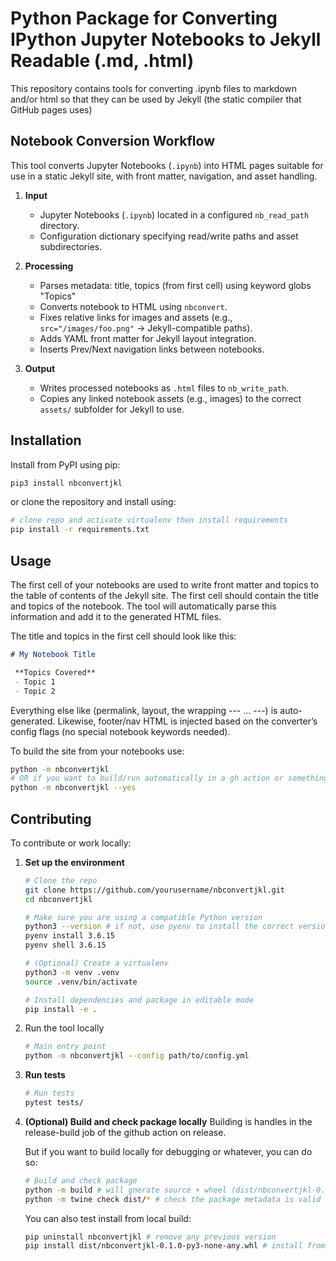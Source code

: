# Python Package for Converting IPython Jupyter Notebooks to Jekyll Readable (.md, .html)

This repository contains tools for converting .ipynb files to markdown and/or html so that they can be used by Jekyll (the static compiler that GitHub pages uses)

## Notebook Conversion Workflow

This tool converts Jupyter Notebooks (`.ipynb`) into HTML pages suitable for use in a static Jekyll site, with front matter, navigation, and asset handling.

1. **Input**  
   - Jupyter Notebooks (`.ipynb`) located in a configured `nb_read_path` directory.
   - Configuration dictionary specifying read/write paths and asset subdirectories.

2. **Processing**
   - Parses metadata: title, topics (from first cell) using keyword globs "Topics" 
   - Converts notebook to HTML using `nbconvert`.
   - Fixes relative links for images and assets (e.g., `src="/images/foo.png"` → Jekyll-compatible paths).
   - Adds YAML front matter for Jekyll layout integration.
   - Inserts Prev/Next navigation links between notebooks.

3. **Output**
   - Writes processed notebooks as `.html` files to `nb_write_path`.
   - Copies any linked notebook assets (e.g., images) to the correct `assets/` subfolder for Jekyll to use.

## Installation

Install from PyPI using pip: 
```bash
pip3 install nbconvertjkl
```

or clone the repository and install using:
```bash
# clone repo and activate virtualenv then install requirements
pip install -r requirements.txt
```

## Usage

The first cell of your notebooks are used to write front matter and topics to the table of contents of the Jekyll site. The first cell should contain the title and topics of the notebook. The tool will automatically parse this information and add it to the generated HTML files.

The title and topics in the first cell should look like this:
```markdown
# My Notebook Title

 **Topics Covered**
 - Topic 1
 - Topic 2
```

Everything else like (permalink, layout, the wrapping --- … ---) is auto-generated.  Likewise, footer/nav HTML is injected based on the converter’s config flags (no special notebook keywords needed).

To build the site from your notebooks use:
```bash
python -m nbconvertjkl
# OR if you want to build/run automatically in a gh action or something
python -m nbconvertjkl --yes
```


## Contributing

To contribute or work locally:

1. **Set up the environment**
   ```bash
   # Clone the repo
   git clone https://github.com/yourusername/nbconvertjkl.git
   cd nbconvertjkl

   # Make sure you are using a compatible Python version
   python3 --version # if not, use pyenv to install the correct version
   pyenv install 3.6.15
   pyenv shell 3.6.15

   # (Optional) Create a virtualenv
   python3 -m venv .venv
   source .venv/bin/activate

   # Install dependencies and package in editable mode
   pip install -e .
   ```
2. Run the tool locally
   ```bash
   # Main entry point
   python -m nbconvertjkl --config path/to/config.yml
   ```

3. **Run tests**
   ```bash
   # Run tests
   pytest tests/
   ```

4. **(Optional) Build and check package locally**
   Building is  handles in the release-build job of the github action on release. 
   
   But if you want to build locally for debugging or whatever, you can do so:
   ```bash
   # Build and check package
   python -m build # will gnerate source + wheel (dist/nbconvertjkl-0.1.0-py3-none-any.whl and dist/nbconvertjkl-0.1.0.tar.gz)
   python -m twine check dist/* # check the package metadata is valid before uploading to PyPI
   ```

   You can also test install from local build:
   ```bash
   pip uninstall nbconvertjkl # remove any previous version
   pip install dist/nbconvertjkl-0.1.0-py3-none-any.whl # install from wheel
   ```
